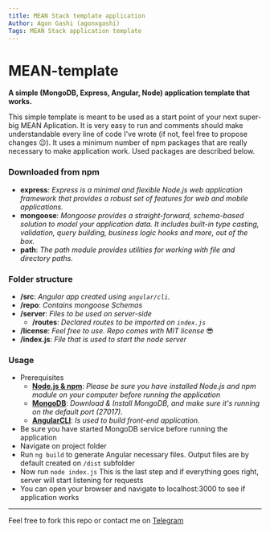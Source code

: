 ```yaml
---
title: MEAN Stack template application
Author: Agon Gashi (agonxgashi)
Tags: MEAN Stack application template
---
```


# MEAN-template
**A simple (MongoDB, Express, Angular, Node) application template that works.**

This simple template is meant to be used as a start point of your next super-big
MEAN Aplication. It is very easy to run and comments should make understandable
every line of code I've wrote (if not, feel free to propose changes 😉). It uses
a minimum number of npm packages that are really necessary to make application
work. Used packages are described below.

### Downloaded from npm

+ **express**: *Express is a minimal and flexible Node.js web application
framework that provides a robust set of features for web and mobile applications.*
+ **mongoose**: *Mongoose provides a straight-forward, schema-based solution to
model your application data. It includes built-in type casting, validation,
query building, business logic hooks and more, out of the box.*
+ **path**: *The path module provides utilities for working with file and
directory paths.*


### Folder structure

+ **/src**: *Angular app created using ```angular/cli```.*
+ **/repo**: *Contains mongoose Schemas*
+ **/server**: *Files to be used on server-side*
    * **/routes**: *Declared routes to be imported on ```index.js```*
+ **/license**: *Feel free to use. Repo comes with MIT license* 😎
+ **/index.js**: *File that is used to start the node server*


### Usage

+ Prerequisites
    + **[Node.js & npm](https://nodejs.org/en/download/)**: *Please be sure you have installed Node.js and npm module on your computer before running the application*
    + **[MongoDB](https://www.mongodb.com/download-center)**: *Download & Install MongoDB, and make sure it's running on the default port (27017).*
    + **[AngularCLI](https://cli.angular.io/)**: *Is used to build front-end application.*
+ Be sure you have started MongoDB service before running the application
+ Navigate on project folder
+ Run ```ng build``` to generate Angular necessary files. Output files are by default created on ```/dist``` subfolder
+ Now run ```node index.js``` This is the last step and if everything goes right, server will start listening for requests
+ You can open your browser and navigate to localhost:3000 to see if application works

___

Feel free to fork this repo or contact me on [Telegram](http://t.me/agonxgashi)
